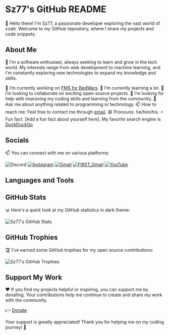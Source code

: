 # Sz77's GitHub README

👋 Hello there! I'm Sz77, a passionate developer exploring the vast world of code. Welcome to my GitHub repository, where I share my projects and code snippets.

## About Me

🚀 I'm a software enthusiast, always seeking to learn and grow in the tech world. My interests range from web development to machine learning, and I'm constantly exploring new technologies to expand my knowledge and skills.

🔭 I’m currently working on [FMS for BedWars](https://github.com/Yarondr/FBC-FMS).
🌱 I’m currently learning a lot.
👯 I’m looking to collaborate on exciting open-source projects.
🤔 I’m looking for help with improving my coding skills and learning from the community.
💬 Ask me about anything related to programming or technology.
📫 How to reach me: Feel free to contact me through [email](mailto:your@email.com).
😄 Pronouns: he/him/his.
⚡ Fun fact: [Add a fun fact about yourself here].
My favorite search engine is [DuckDuckGo](https://duckduckgo.com).

## Socials

📫 You can connect with me on various platforms:

![Discord](https://img.shields.io/badge/@sz77-%237289DA.svg?style=for-the-badge&logo=discord&logoColor=white) [![Instagram](https://img.shields.io/badge/Instagram-%23E4405F.svg?style=for-the-badge&logo=Instagram&logoColor=white)](https://instagram.com/sz77_kartoshka) [![Gmail](https://img.shields.io/badge/gmail-EA4335.svg?style=for-the-badge&logo=gmail&logoColor=white)](mailto:zalmanstefan2004@gmail.com) [![FIRST_Gmail](https://img.shields.io/badge/firstgmail-EA4335.svg?style=for-the-badge&logo=gmail&logoColor=white)](mailto:stefan.z@firstvolunteers.org.il) [![YouTube](https://img.shields.io/badge/YouTube-%23FF0000.svg?style=for-the-badge&logo=YouTube&logoColor=white)](https://youtube.com/@stefan_ha_shinshin) 

## Languages and Tools


## GitHub Stats

📊 Here's a quick look at my GitHub statistics in dark theme:

![Sz77's GitHub Stats](https://github-readme-stats.vercel.app/api?username=Sz77&show_icons=true&theme=dark)

## GitHub Trophies

🏆 I've earned some GitHub trophies for my open source contributions:

![Sz77's GitHub Trophies](https://github-profile-trophy.vercel.app/?username=Sz77&theme=dark)

## Support My Work

❤️ If you find my projects helpful or inspiring, you can support me by donating. Your contributions help me continue to create and share my work with the community.

👉 [Donate](https://www.paypal.com/donate?hosted_button_id=YOUR_PAYPAL_BUTTON_ID)

Your support is greatly appreciated! Thank you for helping me on my coding journey! 🙏
